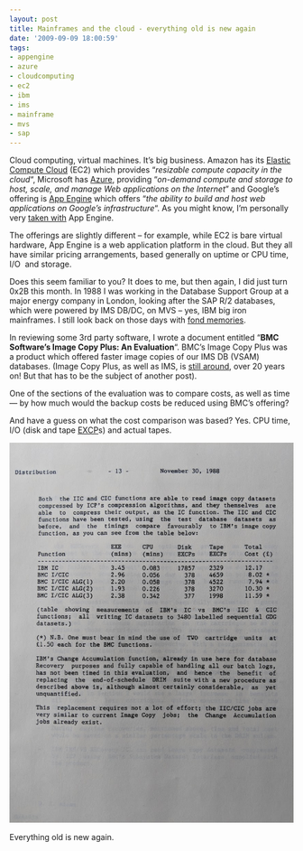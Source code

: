 ```yaml
---
layout: post
title: Mainframes and the cloud - everything old is new again
date: '2009-09-09 18:00:59'
tags:
- appengine
- azure
- cloudcomputing
- ec2
- ibm
- ims
- mainframe
- mvs
- sap
---
```



Cloud computing, virtual machines. It’s big business. Amazon has its [Elastic Compute Cloud](http://aws.amazon.com/ec2/) (EC2) which provides “*resizable compute capacity in the cloud*“, Microsoft has [Azure](http://www.microsoft.com/azure/default.mspx), providing “*on-demand compute and storage to host, scale, and manage Web applications on the Internet*” and Google’s offering is [App Engine](http://code.google.com/appengine/) which offers “*the ability to build and host web applications on *Google’s* infrastructure*“. As you might know, I’m personally very [taken with](/tag/appengine/) App Engine.

The offerings are slightly different – for example, while EC2 is bare virtual hardware, App Engine is a web application platform in the cloud. But they all have similar pricing arrangements, based generally on uptime or CPU time, I/O  and storage.

Does this seem familiar to you? It does to me, but then again, I did just turn 0x2B this month. In 1988 I was working in the Database Support Group at a major energy company in London, looking after the SAP R/2 databases, which were powered by IMS DB/DC, on MVS – yes, IBM big iron mainframes. I still look back on those days with [fond memories](http://radar.oreilly.com/2005/11/burn-in-7-dj-adams.html).

In reviewing some 3rd party software, I wrote a document entitled “**BMC Software’s Image Copy Plus: An Evaluation**“. BMC’s Image Copy Plus was a product which offered faster image copies of our IMS DB (VSAM) databases. (Image Copy Plus, as well as IMS, is [still around](http://www.bmc.com/products/product-listing/23026-2064-1201.html), over 20 years on! But that has to be the subject of another post).

One of the sections of the evaluation was to compare costs, as well as time — by how much would the backup costs be reduced using BMC’s offering?

And have a guess on what the cost comparison was based? Yes. CPU time, I/O (disk and tape [EXCP](http://www.reference.com/browse/wiki/EXCP)s) and actual tapes.

![mainframe job billing comparison](/content/images/2018/08/IMG_20180806_100115.jpg)

Everything old is new again.


